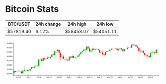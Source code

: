 # Bitcoin Stats

BTC/USDT|24h change|24h high|24h low|
|---|---|---|---|
|$57819.40|6.12%|$58458.07|$54051.11|

<img src="./chart.svg">
